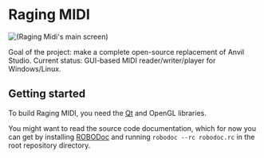 # Raging MIDI
![(Raging Midi's main screen)](http://sourceforge.net/projects/ragingmidi/screenshots/Screen0.png "Raging Midi's main screen")

Goal of the project: make a complete open-source replacement of Anvil Studio.
Current status: GUI-based MIDI reader/writer/player for Windows/Linux.

## Getting started
To build Raging MIDI, you need the [Qt](http://qt-project.org/) and OpenGL libraries.

You might want to read the source code documentation, which for now you can get by installing [ROBODoc](http://robodoc.sourceforge.net/) and running `robodoc --rc robodoc.rc` in the root repository directory.
